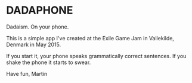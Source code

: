 # DADAPHONE
Dadaism. On your phone.

This is a simple app I've created at the Exile Game Jam in Vallekilde, Denmark in May 2015.

If you start it, your phone speaks grammatically correct sentences. If you shake the phone it starts to swear.

Have fun,
Martin
